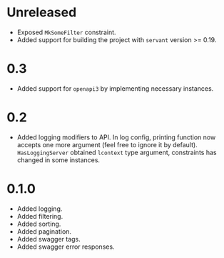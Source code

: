 Unreleased
=====

* Exposed `MkSomeFilter` constraint.
* Added support for building the project with `servant` version >= 0.19.

0.3
===

* Added support for `openapi3` by implementing necessary instances.

0.2
=====

* Added logging modifiers to API.
  In log config, printing function now accepts one more argument
  (feel free to ignore it by default).
  `HasLoggingServer` obtained `lcontext` type argument, constraints has changed in some instances.

0.1.0
=====

* Added logging.
* Added filtering.
* Added sorting.
* Added pagination.
* Added swagger tags.
* Added swagger error responses.
